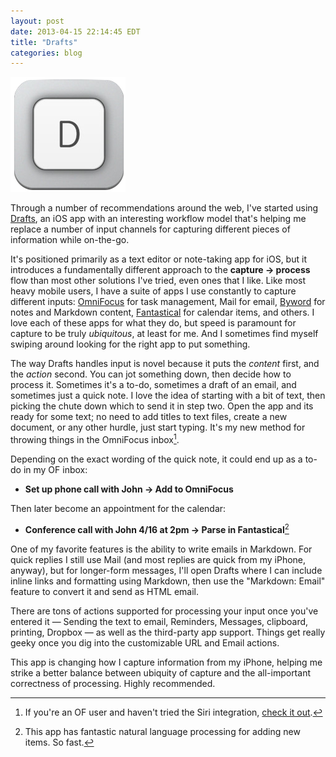 ```yaml
---
layout: post
date: 2013-04-15 22:14:45 EDT
title: "Drafts"
categories: blog
---
```


<img src="/images/post-images/drafts-icon.png" class="right" />

Through a number of recommendations around the web, I've started using [Drafts](http://agiletortoise.com/drafts), an iOS app with an interesting workflow model that's helping me replace a number of input channels for capturing different pieces of information while on-the-go.

It's positioned primarily as a text editor or note-taking app for iOS, but it introduces a fundamentally different approach to the **capture &rarr; process** flow than most other solutions I've tried, even ones that I like. Like most heavy mobile users, I have a suite of apps I use constantly to capture different inputs: [OmniFocus](http://www.omnigroup.com/products/OmniFocus/) for task management, Mail for email, [Byword](http://bywordapp.com/) for notes and Markdown content, [Fantastical](http://flexibits.com/fantastical) for calendar items, and others. I love each of these apps for what they do, but speed is paramount for capture to be truly _ubiquitous_, at least for me. And I sometimes find myself swiping around looking for the right app to put something.

The way Drafts handles input is novel because it puts the _content_ first, and the _action_ second. You can jot something down, then decide how to process it. Sometimes it's a to-do, sometimes a draft of an email, and sometimes just a quick note. I love the idea of starting with a bit of text, then picking the chute down which to send it in step two. Open the app and its ready for some text; no need to add titles to text files, create a new document, or any other hurdle, just start typing. It's  my new method for throwing things in the OmniFocus inbox[^OmniFocus-siri].

Depending on the exact wording of the quick note, it could end up as a to-do in my OF inbox:

* **Set up phone call with John &rarr; Add to OmniFocus**

Then later become an appointment for the calendar:

* **Conference call with John 4/16 at 2pm &rarr; Parse in Fantastical**[^fantastical]

One of my favorite features is the ability to write emails in Markdown. For quick replies I still use Mail (and most replies are quick from my iPhone, anyway), but for longer-form messages, I'll open Drafts where I can include inline links and formatting using Markdown, then use the "Markdown: Email" feature to convert it and send as HTML email.

There are tons of actions supported for processing your input once you've entered it &mdash; Sending the text to email, Reminders, Messages, clipboard, printing, Dropbox &mdash; as well as the third-party app support. Things get really geeky once you dig into the customizable URL and Email actions.

This app is changing how I capture information from my iPhone, helping me strike a better balance between ubiquity of capture and the all-important correctness of processing. Highly recommended.

[^OmniFocus-siri]: If you're an OF user and haven't tried the Siri integration, [check it out](https://vimeo.com/32334380).

[^fantastical]: This app has fantastic natural language processing for adding new items. So fast.
